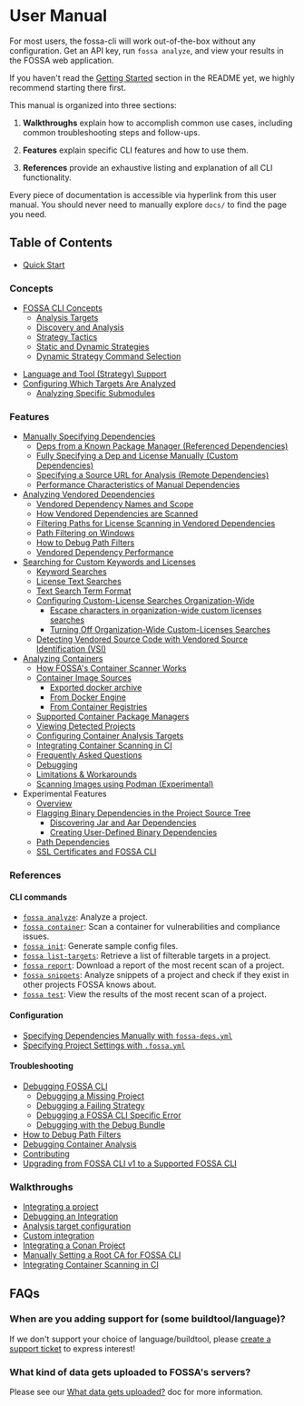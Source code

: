 # User Manual

For most users, the fossa-cli will work out-of-the-box without any configuration. Get an API key, run `fossa analyze`, and view your results in the FOSSA web application.

If you haven't read the [Getting Started](../README.md#getting-started) section in the README yet, we highly recommend starting there first.

This manual is organized into three sections:

<!-- 1. **Concepts** explain the intent and mechanics behind FOSSA concepts (e.g. how FOSSA thinks about "projects" or "dependencies"), including important nuances and subtleties. -->

1. **Walkthroughs** explain how to accomplish common use cases, including common troubleshooting steps and follow-ups.

2. **Features** explain specific CLI features and how to use them.

3. **References** provide an exhaustive listing and explanation of all CLI functionality.

Every piece of documentation is accessible via hyperlink from this user manual. You should never need to manually explore `docs/` to find the page you need.

## Table of Contents

<!-- 1. [Concepts](#concepts) -->
<!-- ## Concepts

Concept guides explain the nuances behind how basic FOSSA primitives work. If you're looking to accomplish a specific goal, you should probably start with [Walkthroughs](#walkthroughs), but if you come across confusing behavior, understanding Concepts can help you debug what's going on.

- [The FOSSA ontology: Projects, Revisions, Analyses, and Targets](./concepts/ontology.md)
- [What is a Dependency?](./concepts/dependencies.md)
- [Locators, Project Identity, and Dependency Identity](./concepts/locators-and-identity.md)
- [Lifecycle of an Analysis](./concepts/analysis-and-analyzers.md)
-->

- [Quick Start](./walkthroughs/integrating.md)

### Concepts

- [FOSSA CLI Concepts](./concepts/analysis-and-analyzers.md)
    - [Analysis Targets](./concepts/analysis-and-analyzers.md#analysis-targets)
    - [Discovery and Analysis](./concepts/analysis-and-analyzers.md#discovery-and-analysis)
    - [Strategy Tactics](./concepts/analysis-and-analyzers.md#discovery-and-analysis)
    - [Static and Dynamic Strategies](./references/strategies/README.md#static-and-dynamic-strategies)
    - [Dynamic Strategy Command Selection](./features/strategy-command-selection.md)
<!-- Consider linking to each language, tool, or platform here -->
- [Language and Tool (Strategy) Support](./references/strategies/README.md#supported-languages)
- [Configuring Which Targets Are Analyzed](./walkthroughs/analysis-target-configuration.md)
  - [Analyzing Specific Submodules](./walkthroughs/analysis-target-configuration.md#target-filtering-for-submodules)

### Features

- [Manually Specifying Dependencies](./features/manual-dependencies.md#manually-specifying-dependencies)
  - [Deps from a Known Package Manager (Referenced Dependencies)](./features/manual-dependencies.md#referenced-dependencies)
  - [Fully Specifying a Dep and License Manually (Custom Dependencies)](./features/manual-dependencies.md#referenced-dependencies)
  - [Specifying a Source URL for Analysis (Remote Dependencies)](./features/manual-dependencies.md#referenced-dependencies)
  - [Performance Characteristics of Manual Dependencies](./features/manual-dependencies.md#referenced-dependencies-performance)
- [Analyzing Vendored Dependencies](./features/vendored-dependencies.md)
  - [Vendored Dependency Names and Scope](./features/vendored-dependencies.md#vendored-dependency-names-and-scope)
  - [How Vendored Dependencies are Scanned](./features/vendored-dependencies.md#how-vendored-dependencies-are-scanned)
  - [Filtering Paths for License Scanning in Vendored Dependencies](./features/vendored-dependencies.md#path-filtering)
  - [Path Filtering on Windows](./features/vendored-dependencies.md#path-filtering-and-windows)
  - [How to Debug Path Filters](./features/vendored-dependencies.md#debugging-your-path-filters)
  - [Vendored Dependency Performance](./features/vendored-dependencies.md#performance)
- [Searching for Custom Keywords and Licenses](./features/custom-license-and-keyword-searches.md)
  - [Keyword Searches](./features/custom-license-and-keyword-searches.md#keyword-searches)
  - [License Text Searches](./features/custom-license-and-keyword-searches.md#custom-license-searches)
  - [Text Search Term Format](./features/custom-license-and-keyword-searches.md#regular-expression-format)
  - [Configuring Custom-License Searches Organization-Wide](./features/custom-license-and-keyword-searches.md#configuring-custom-license-searches-for-your-whole-organization)
    - [Escape characters in organization-wide custom licenses searches](./features/custom-license-and-keyword-searches.md#escape-characters-in-custom-license-searches-for-your-whole-organization)
    - [Turning Off Organization-Wide Custom-Licenses Searches](./features/custom-license-and-keyword-searches.md#turning-off-organization-wide-custom-licenses-searches)
  - [Detecting Vendored Source Code with Vendored Source Identification (VSI)](./references/subcommands/analyze/detect-vendored.md)
- [Analyzing Containers](./references/subcommands/container.md)
  - [How FOSSA's Container Scanner Works](./references/subcommands/container/scanner.md#documentation)
  - [Container Image Sources](./references/subcommands/container/scanner.md#container-image-source)
    - [Exported docker archive](./references/subcommands/container/scanner.md#1-exported-docker-archive)
    - [From Docker Engine](./references/subcommands/container/scanner.md#2-from-docker-engine)
    - [From Container Registries](./references/subcommands/container/scanner.md#3-from-registries)
  - [Supported Container Package Managers](./references/subcommands/container/scanner.md#supported-container-package-managers)
  - [Viewing Detected Projects](./references/subcommands/container/scanner.md#view-detected-projects)
  - [Configuring Container Analysis Targets](./references/subcommands/container/scanner.md#utilize-analysis-target-configuration)
  - [Integrating Container Scanning in CI](./walkthroughs/container-scanning-generic-ci.md)
  - [Frequently Asked Questions](./references/subcommands/container/scanner.md#frequently-asked-questions-faqs)
  - [Debugging](./references/subcommands/container/scanner.md#debugging)
  - [Limitations & Workarounds](./references/subcommands/container/scanner.md#limitations--workarounds)
  - [Scanning Images using Podman (Experimental)](./references/subcommands/container/podman.md)
- Experimental Features
  - [Overview](./references/experimental/README.md)
  - [Flagging Binary Dependencies in the Project Source Tree](./references/experimental/binary-discovery/README.md)
    - [Discovering Jar and Aar Dependencies](./references/experimental/binary-discovery/README.md#analyzing-jar-and-aar-dependencies)
    - [Creating User-Defined Binary Dependencies](./references/experimental/binary-discovery/README.md#creating-user-defined-binary-dependencies)
  - [Path Dependencies](./references/experimental/path-dependency.md)
  - [SSL Certificates and FOSSA CLI](./walkthroughs/ssl-cert.md)

### References

#### CLI commands
  - [`fossa analyze`](./references/subcommands/analyze.md): Analyze a project.
  - [`fossa container`](./references/subcommands/container.md): Scan a container for vulnerabilities and compliance issues.
  - [`fossa init`](./references/subcommands/init.md): Generate sample config files.
  - [`fossa list-targets`](./references/subcommands/list-targets.md): Retrieve a list of filterable targets in a project.
  - [`fossa report`](./references/subcommands/report.md): Download a report of the most recent scan of a project.
  - [`fossa snippets`](./references/subcommands/snippets.md): Analyze snippets of a project and check if they exist in other projects FOSSA knows about.
  - [`fossa test`](./references/subcommands/test.md): View the results of the most recent scan of a project.

#### Configuration
  - [Specifying Dependencies Manually with `fossa-deps.yml`](./references/files/fossa-deps.md)
  - [Specifying Project Settings with `.fossa.yml`](./references/files/fossa-yml.md)
#### Troubleshooting
  - [Debugging FOSSA CLI](./references/debugging/README.md)
    - [Debugging a Missing Project](./references/debugging/README.md#debugging-a-missing-project)
    - [Debugging a Failing Strategy](./references/debugging/README.md#debugging-strategies)
    - [Debugging a FOSSA CLI Specific Error](./references/debugging/README.md#debugging-strategies)
    - [Debugging with the Debug Bundle](./references/debugging/README.md#debugging-with-the-debug-bundle)
  - [How to Debug Path Filters](./featuresvendored-dependencies.md#debugging-your-path-filters)
  - [Debugging Container Analysis](./references/subcommands/container/scanner.md#debugging)
- [Contributing](contributing/README.md)
- [Upgrading from FOSSA CLI v1 to a Supported FOSSA CLI](./differences-from-v1.md)

### Walkthroughs

- [Integrating a project](./walkthroughs/integrating.md)
- [Debugging an Integration](./references/debugging/README.md)
- [Analysis target configuration](./walkthroughs/analysis-target-configuration.md)
- [Custom integration](./walkthroughs/custom-integrating-with-bower-example.md)
- [Integrating a Conan Project](./walkthroughs/conan.md)
- [Manually Setting a Root CA for FOSSA CLI](./walkthroughs/ssl-cert.md#manually-setting-a-root-ca)
- [Integrating Container Scanning in CI](./walkthroughs/container-scanning-generic-ci.md)

## FAQs

### When are you adding support for (some buildtool/language)?

If we don't support your choice of language/buildtool,
please [create a support ticket](https://support.fossa.com) to express interest!

### What kind of data gets uploaded to FOSSA's servers?

Please see our [What data gets uploaded?](./walkthroughs/what-data-gets-uploaded.md) doc for more information.
